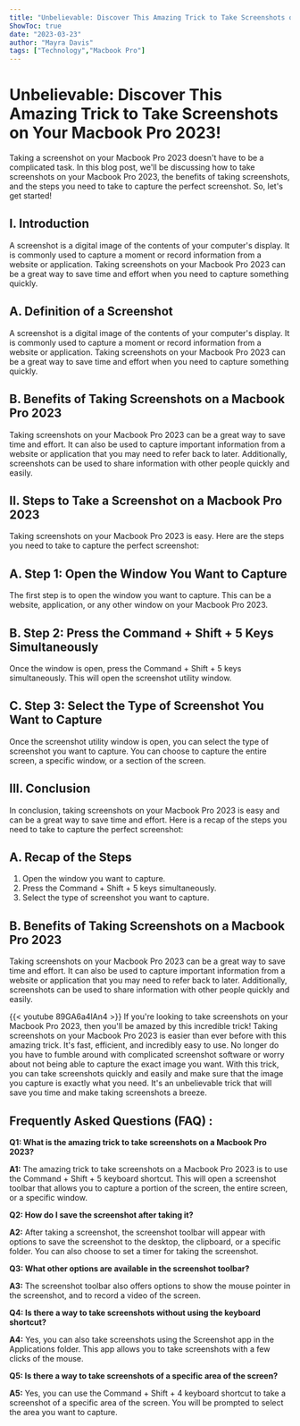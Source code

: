 ```yaml
---
title: "Unbelievable: Discover This Amazing Trick to Take Screenshots on Your Macbook Pro 2023!"
ShowToc: true 
date: "2023-03-23"
author: "Mayra Davis" 
tags: ["Technology","Macbook Pro"]
---
```

# Unbelievable: Discover This Amazing Trick to Take Screenshots on Your Macbook Pro 2023!

Taking a screenshot on your Macbook Pro 2023 doesn't have to be a complicated task. In this blog post, we'll be discussing how to take screenshots on your Macbook Pro 2023, the benefits of taking screenshots, and the steps you need to take to capture the perfect screenshot. So, let's get started!

## I. Introduction

A screenshot is a digital image of the contents of your computer's display. It is commonly used to capture a moment or record information from a website or application. Taking screenshots on your Macbook Pro 2023 can be a great way to save time and effort when you need to capture something quickly.

## A. Definition of a Screenshot

A screenshot is a digital image of the contents of your computer's display. It is commonly used to capture a moment or record information from a website or application. Taking screenshots on your Macbook Pro 2023 can be a great way to save time and effort when you need to capture something quickly.

## B. Benefits of Taking Screenshots on a Macbook Pro 2023

Taking screenshots on your Macbook Pro 2023 can be a great way to save time and effort. It can also be used to capture important information from a website or application that you may need to refer back to later. Additionally, screenshots can be used to share information with other people quickly and easily.

## II. Steps to Take a Screenshot on a Macbook Pro 2023

Taking screenshots on your Macbook Pro 2023 is easy. Here are the steps you need to take to capture the perfect screenshot:

## A. Step 1: Open the Window You Want to Capture

The first step is to open the window you want to capture. This can be a website, application, or any other window on your Macbook Pro 2023.

## B. Step 2: Press the Command + Shift + 5 Keys Simultaneously

Once the window is open, press the Command + Shift + 5 keys simultaneously. This will open the screenshot utility window.

## C. Step 3: Select the Type of Screenshot You Want to Capture

Once the screenshot utility window is open, you can select the type of screenshot you want to capture. You can choose to capture the entire screen, a specific window, or a section of the screen.

## III. Conclusion

In conclusion, taking screenshots on your Macbook Pro 2023 is easy and can be a great way to save time and effort. Here is a recap of the steps you need to take to capture the perfect screenshot:

## A. Recap of the Steps

1. Open the window you want to capture.
2. Press the Command + Shift + 5 keys simultaneously.
3. Select the type of screenshot you want to capture.

## B. Benefits of Taking Screenshots on a Macbook Pro 2023

Taking screenshots on your Macbook Pro 2023 can be a great way to save time and effort. It can also be used to capture important information from a website or application that you may need to refer back to later. Additionally, screenshots can be used to share information with other people quickly and easily.

{{< youtube 89GA6a4lAn4 >}} 
If you're looking to take screenshots on your Macbook Pro 2023, then you'll be amazed by this incredible trick! Taking screenshots on your Macbook Pro 2023 is easier than ever before with this amazing trick. It's fast, efficient, and incredibly easy to use. No longer do you have to fumble around with complicated screenshot software or worry about not being able to capture the exact image you want. With this trick, you can take screenshots quickly and easily and make sure that the image you capture is exactly what you need. It's an unbelievable trick that will save you time and make taking screenshots a breeze.

## Frequently Asked Questions (FAQ) :
**Q1: What is the amazing trick to take screenshots on a Macbook Pro 2023?**

**A1:** The amazing trick to take screenshots on a Macbook Pro 2023 is to use the Command + Shift + 5 keyboard shortcut. This will open a screenshot toolbar that allows you to capture a portion of the screen, the entire screen, or a specific window. 

**Q2: How do I save the screenshot after taking it?**

**A2:** After taking a screenshot, the screenshot toolbar will appear with options to save the screenshot to the desktop, the clipboard, or a specific folder. You can also choose to set a timer for taking the screenshot. 

**Q3: What other options are available in the screenshot toolbar?**

**A3:** The screenshot toolbar also offers options to show the mouse pointer in the screenshot, and to record a video of the screen. 

**Q4: Is there a way to take screenshots without using the keyboard shortcut?**

**A4:** Yes, you can also take screenshots using the Screenshot app in the Applications folder. This app allows you to take screenshots with a few clicks of the mouse. 

**Q5: Is there a way to take screenshots of a specific area of the screen?**

**A5:** Yes, you can use the Command + Shift + 4 keyboard shortcut to take a screenshot of a specific area of the screen. You will be prompted to select the area you want to capture.




